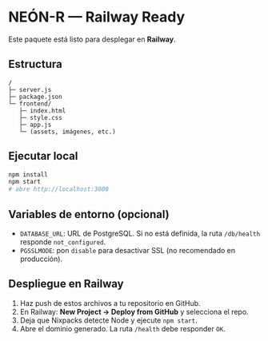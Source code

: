 # NEÓN-R — Railway Ready

Este paquete está listo para desplegar en **Railway**.

## Estructura
```
/
├─ server.js
├─ package.json
└─ frontend/
   ├─ index.html
   ├─ style.css
   ├─ app.js
   └─ (assets, imágenes, etc.)
```

## Ejecutar local
```bash
npm install
npm start
# abre http://localhost:3000
```

## Variables de entorno (opcional)
- `DATABASE_URL`: URL de PostgreSQL. Si no está definida, la ruta `/db/health` responde `not_configured`.
- `PGSSLMODE`: pon `disable` para desactivar SSL (no recomendado en producción).

## Despliegue en Railway
1. Haz push de estos archivos a tu repositorio en GitHub.
2. En Railway: **New Project → Deploy from GitHub** y selecciona el repo.
3. Deja que Nixpacks detecte Node y ejecute `npm start`.
4. Abre el dominio generado. La ruta `/health` debe responder `OK`.
